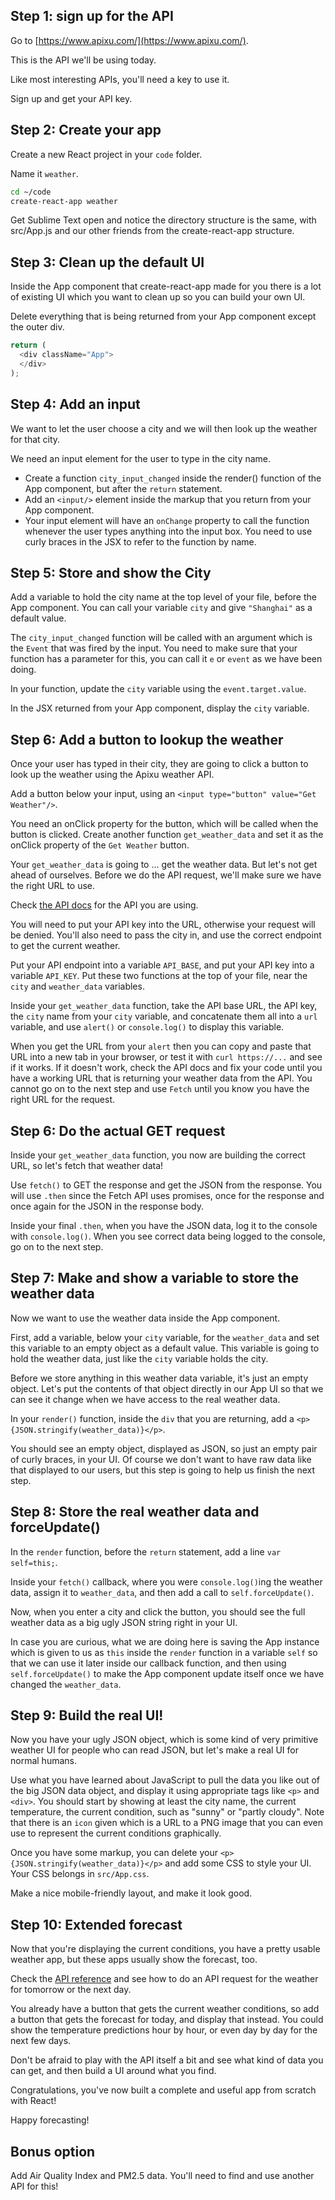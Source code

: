 ## Step 1: sign up for the API

Go to [https://www.apixu.com/](https://www.apixu.com/).

This is the API we'll be using today.

Like most interesting APIs, you'll need a key to use it.

Sign up and get your API key.

## Step 2: Create your app

Create a new React project in your `code` folder.

Name it `weather`.

```sh
cd ~/code
create-react-app weather
```

Get Sublime Text open and notice the directory structure is the same, 
with src/App.js and our other friends from the create-react-app 
structure.

## Step 3: Clean up the default UI

Inside the App component that create-react-app made for you there is a 
lot of existing UI which you want to clean up so you can build your own 
UI.

Delete everything that is being returned from your App component except the outer div.

```js
return (
  <div className="App">
  </div>
);
```

## Step 4: Add an input

We want to let the user choose a city and we will then look up the 
weather for that city.

We need an input element for the user to type in the city name.

- Create a function `city_input_changed` inside the render() function of 
  the App component, but after the `return` statement.
- Add an `<input/>` element inside the markup that you return from your 
  App component.
- Your input element will have an `onChange` property to call the 
  function whenever the user types anything into the input box. You 
  need to use curly braces in the JSX to refer to the function by name.

## Step 5: Store and show the City

Add a variable to hold the city name at the top level of your file, 
before the App component. You can call your variable `city` and give 
`"Shanghai"` as a default value.

The `city_input_changed` function will be called with an argument which 
is the `Event` that was fired by the input. You need to make sure that 
your function has a parameter for this, you can call it `e` or `event` 
as we have been doing.

In your function, update the `city` variable using the `event.target.value`.

In the JSX returned from your App component, display the `city` 
variable.

## Step 6: Add a button to lookup the weather

Once your user has typed in their city, they are going to click a button 
to look up the weather using the Apixu weather API.

Add a button below your input, using an `<input type="button" value="Get 
Weather"/>`.

You need an onClick property for the button, which will be called when 
the button is clicked. Create another function `get_weather_data` and 
set it as the onClick property of the `Get Weather` button.

Your `get_weather_data` is going to ... get the weather data. But let's 
not get ahead of ourselves. Before we do the API request, we'll make 
sure we have the right URL to use.

Check [the API docs](https://www.apixu.com/doc/request.aspx) for the API 
you are using.

You will need to put your API key into the URL, otherwise your request 
will be denied. You'll also need to pass the city in, and use the 
correct endpoint to get the current weather.

Put your API endpoint into a variable `API_BASE`, and put your API key 
into a variable `API_KEY`. Put these two functions at the top of your 
file, near the `city` and `weather_data` variables.

Inside your `get_weather_data` function, take the API base URL, the API 
key, the `city` name from your `city` variable, and concatenate them all 
into a `url` variable, and use `alert()` or `console.log()` to display 
this variable.

When you get the URL from your `alert` then you can copy and paste that 
URL into a new tab in your browser, or test it with `curl https://...` 
and see if it works. If it doesn't work, check the API docs and fix your 
code until you have a working URL that is returning your weather data 
from the API. You cannot go on to the next step and use `Fetch` until 
you know you have the right URL for the request.

## Step 6: Do the actual GET request

Inside your `get_weather_data` function, you now are building the 
correct URL, so let's fetch that weather data!

Use `fetch()` to GET the response and get the JSON from the response. 
You will use `.then` since the Fetch API uses promises, once for the 
response and once again for the JSON in the response body.

Inside your final `.then`, when you have the JSON data, log it to the 
console with `console.log()`. When you see correct data being logged to 
the console, go on to the next step.

## Step 7: Make and show a variable to store the weather data

Now we want to use the weather data inside the App component.

First, add a variable, below your `city` variable, for the 
`weather_data` and set this variable to an empty object as a default 
value. This variable is going to hold the weather data, just like the 
`city` variable holds the city.

Before we store anything in this weather data variable, it's just an 
empty object. Let's put the contents of that object directly in our App 
UI so that we can see it change when we have access to the real weather 
data.

In your `render()` function, inside the `div` that you are returning, 
add a `<p>{JSON.stringify(weather_data)}</p>`.

You should see an empty object, displayed as JSON, so just an empty pair 
of curly braces, in your UI. Of course we don't want to have raw data 
like that displayed to our users, but this step is going to help us 
finish the next step.

## Step 8: Store the real weather data and forceUpdate()

In the `render` function, before the `return` statement, add a line `var 
self=this;`.

Inside your `fetch()` callback, where you were `console.log()`ing the weather 
data, assign it to `weather_data`, and then add a call to `self.forceUpdate()`.

Now, when you enter a city and click the button, you should see the full 
weather data as a big ugly JSON string right in your UI.

In case you are curious, what we are doing here is saving the App instance 
which is given to us as `this` inside the `render` function in a variable 
`self` so that we can use it later inside our callback function, and then using 
`self.forceUpdate()` to make the App component update itself once we have 
changed the `weather_data`.

## Step 9: Build the real UI!

Now you have your ugly JSON object, which is some kind of very primitive weather UI for people who can read JSON, but let's make a real UI for normal humans.

Use what you have learned about JavaScript to pull the data you like out of the big JSON data object, and display it using appropriate tags like `<p>` and `<div>`. You should start by showing at least the city name, the current temperature, the current condition, such as "sunny" or "partly cloudy". Note that there is an `icon` given which is a URL to a PNG image that you can even use to represent the current conditions graphically.

Once you have some markup, you can delete your `<p>{JSON.stringify(weather_data)}</p>` and add some CSS to style your UI.
Your CSS belongs in `src/App.css`.

Make a nice mobile-friendly layout, and make it look good.

## Step 10: Extended forecast

Now that you're displaying the current conditions, you have a pretty usable weather app, but these apps usually show the forecast, too.

Check the [API reference](https://www.apixu.com/doc/forecast.aspx) and see how to do an API request for the weather for tomorrow or the next day.

You already have a button that gets the current weather conditions, so add a button that gets the forecast for today, and display that instead.
You could show the temperature predictions hour by hour, or even day by day for the next few days.

Don't be afraid to play with the API itself a bit and see what kind of data you can get, and then build a UI around what you find.

Congratulations, you've now built a complete and useful app from scratch with React!

Happy forecasting!

## Bonus option

Add Air Quality Index and PM2.5 data. You'll need to find and use another API for this!
